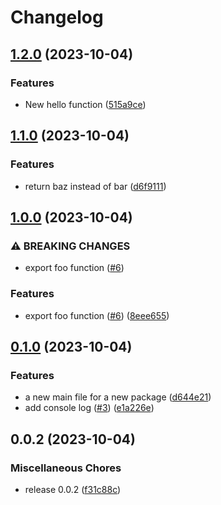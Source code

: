 # Changelog

## [1.2.0](https://github.com/silvester-pari/release-please-monorepo-test/compare/a-v1.1.0...a-v1.2.0) (2023-10-04)

### Features

- New hello function ([515a9ce](https://github.com/silvester-pari/release-please-monorepo-test/commit/515a9ce27d3b4499e589d722a9e9ea4bc9c7d7e9))

## [1.1.0](https://github.com/silvester-pari/release-please-monorepo-test/compare/a-v1.0.0...a-v1.1.0) (2023-10-04)

### Features

- return baz instead of bar ([d6f9111](https://github.com/silvester-pari/release-please-monorepo-test/commit/d6f91115e4b8c0b810a8004649e854e5ce1dc752))

## [1.0.0](https://github.com/silvester-pari/release-please-monorepo-test/compare/a-v0.1.0...a-v1.0.0) (2023-10-04)

### ⚠ BREAKING CHANGES

- export foo function ([#6](https://github.com/silvester-pari/release-please-monorepo-test/issues/6))

### Features

- export foo function ([#6](https://github.com/silvester-pari/release-please-monorepo-test/issues/6)) ([8eee655](https://github.com/silvester-pari/release-please-monorepo-test/commit/8eee655aec88061f8c738cfd3849c56e1db92415))

## [0.1.0](https://github.com/silvester-pari/release-please-monorepo-test/compare/a-v0.0.2...a-v0.1.0) (2023-10-04)

### Features

- a new main file for a new package ([d644e21](https://github.com/silvester-pari/release-please-monorepo-test/commit/d644e210ab7597085cd899e2001246a047c93536))
- add console log ([#3](https://github.com/silvester-pari/release-please-monorepo-test/issues/3)) ([e1a226e](https://github.com/silvester-pari/release-please-monorepo-test/commit/e1a226e7b2df022c72b6b45a6e536cff3eabd7a0))

## 0.0.2 (2023-10-04)

### Miscellaneous Chores

- release 0.0.2 ([f31c88c](https://github.com/silvester-pari/release-please-monorepo-test/commit/f31c88cd3fd7684a68680a557ce06ec68234f08d))
